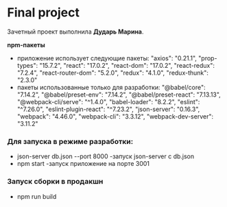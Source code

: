 # Final project

Зачетный проект выполнила **Дударь Марина**.

**npm-пакеты**
 * приложение использует следующие пакеты: "axios": "0.21.1", "prop-types": "15.7.2", "react": "17.0.2", "react-dom": "17.0.2", "react-redux": "7.2.4", "react-router-dom": "5.2.0", "redux": "4.1.0", "redux-thunk": "2.3.0"
 * пакеты использованные только для разработки:  "@babel/core": "7.14.2", "@babel/preset-env": "7.14.2", "@babel/preset-react": "7.13.13", "@webpack-cli/serve": "^1.4.0", "babel-loader": "8.2.2", "eslint": "^7.26.0", "eslint-plugin-react": "^7.23.2", "json-server": "0.16.3", "webpack": "4.46.0", "webpack-cli": "3.3.12", "webpack-dev-server": "3.11.2"

### Для запуска в режиме разработки:
 * json-server db.json --port 8000 -запуск json-server с db.json
 * npm start -запуск приложение на порте 3001

### Запуск сборки в продакшн
 * npm run build

